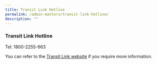 ```yaml
---
title: Transit Link Hotline
permalink: /admin-matters/transit-link-hotline/
description: ""
---
```

### **Transit Link Hotline**
Tel: 1800-2255-663

You can refer to the [Transit Link website](https://www.transitlink.com.sg/) if you require more information.  
